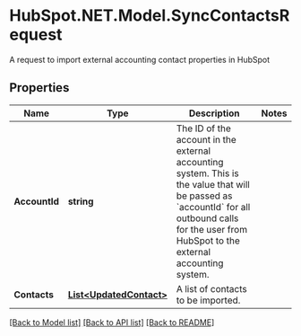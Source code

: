 # HubSpot.NET.Model.SyncContactsRequest
A request to import external accounting contact properties in HubSpot

## Properties

Name | Type | Description | Notes
------------ | ------------- | ------------- | -------------
**AccountId** | **string** | The ID of the account in the external accounting system. This is the value that will be passed as &#x60;accountId&#x60; for all outbound calls for the user from HubSpot to the external accounting system. | 
**Contacts** | [**List&lt;UpdatedContact&gt;**](UpdatedContact.md) | A list of contacts to be imported. | 

[[Back to Model list]](../README.md#documentation-for-models) [[Back to API list]](../README.md#documentation-for-api-endpoints) [[Back to README]](../README.md)

